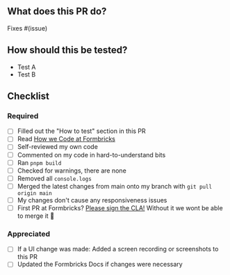 <!-- We require pull request titles to follow the Conventional Commits specification ( https://www.conventionalcommits.org/en/v1.0.0/#summary ). Please make sure your title follow these conventions -->

## What does this PR do?

<!-- Please include a summary of the change and which issue is fixed. Please also include relevant motivation and context. List any dependencies that are required for this change. -->

Fixes #(issue)

<!-- Please provide a screenshots or a loom video for visual changes to speed up reviews
 Loom Video: https://www.loom.com/
-->

## How should this be tested?

<!-- Please describe the tests that you ran to verify your changes. Provide instructions so we can reproduce. Please also list any relevant details for your test configuration -->

- Test A
- Test B

## Checklist

<!-- We're starting to get more and more contributions. Please help us making this efficient for all of us and go through this checklist. Please tick off what you did  -->

### Required

- [ ] Filled out the "How to test" section in this PR
- [ ] Read [How we Code at Formbricks](<[https://github.com/formbricks/formbricks/blob/main/CONTRIBUTING.md](https://formbricks.com/docs/contributing/how-we-code)>)
- [ ] Self-reviewed my own code
- [ ] Commented on my code in hard-to-understand bits
- [ ] Ran `pnpm build`
- [ ] Checked for warnings, there are none
- [ ] Removed all `console.logs`
- [ ] Merged the latest changes from main onto my branch with `git pull origin main`
- [ ] My changes don't cause any responsiveness issues
- [ ] First PR at Formbricks? [Please sign the CLA!](https://cla-assistant.io/formbricks/formbricks) Without it we wont be able to merge it 🙏

### Appreciated

- [ ] If a UI change was made: Added a screen recording or screenshots to this PR
- [ ] Updated the Formbricks Docs if changes were necessary
